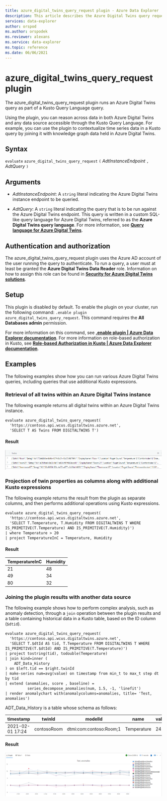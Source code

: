 ```yaml
---
title: azure_digital_twins_query_request plugin - Azure Data Explorer
description: This article describes the Azure Digital Twins query request plugin in Azure Data Explorer.
services: data-explorer
author: orspod
ms.author: orspodek
ms.reviewer: alexans
ms.service: data-explorer
ms.topic: reference
ms.date: 06/06/2021
---
```

# azure_digital_twins_query_request plugin

The azure_digital_twins_query_request plugin runs an Azure Digital Twins query as part of a Kusto Query Language query.

Using the plugin, you can reason across data in both Azure Digital Twins and any data source accessible through the Kusto Query Language. For example, you can use the plugin to contextualize time series data in a Kusto query by joining it with knowledge graph data held in Azure Digital Twins.

## Syntax

  `evaluate` `azure_digital_twins_query_request` `(` *AdtInstanceEndpoint* `,` *AdtQuery* `)`

## Arguments

* *AdtInstanceEndpoint*: A `string` literal indicating the Azure Digital Twins instance endpoint to be queried.

* *AdtQuery*: A `string` literal indicating the query that is to be run against the Azure Digital Twins endpoint. This query is written in a custom SQL-like query language for Azure Digital Twins, referred to as the **Azure Digital Twins query language**. For more information, see [**Query language for Azure Digital Twins**](/azure/digital-twins/concepts-query-language).

## Authentication and authorization

The azure_digital_twins_query_request plugin uses the Azure AD account of the user running the query to authenticate. To run a query, a user must at least be granted the **Azure Digital Twins Data Reader** role. Information on how to assign this role can be found in [**Security for Azure Digital Twins solutions**](/azure/digital-twins/concepts-security#authorization-azure-roles-for-azure-digital-twins).

## Setup

This plugin is disabled by default. To enable the plugin on your cluster, run the following command:
`.enable plugin azure_digital_twins_query_request`. This command requires the **All Databases admin** permission.

For more information on this command, see [**.enable plugin | Azure Data Explorer documentation**](../management/enable-plugin.md). For more information on role-based authorization in Kusto, see [**Role-based Authorization in Kusto | Azure Data Explorer documentation**](../management/access-control/role-based-authorization.md).

## Examples

The following examples show how you can run various Azure Digital Twins queries, including queries that use additional Kusto expressions.

### Retrieval of all twins within an Azure Digital Twins instance

The following example returns all digital twins within an Azure Digital Twins instance.

```kusto
evaluate azure_digital_twins_query_request(
  'https://contoso.api.wcus.digitaltwins.azure.net',
  'SELECT T AS Twins FROM DIGITALTWINS T')
```

#### Result

![The twins present in the Azure Digital Twins instance](images/azure-digital-twins-query-request-plugin/adt-twins.png "The twins present in the Azure Digital Twins instance")

### Projection of twin properties as columns along with additional Kusto expressions

The following example returns the result from the plugin as separate columns, and then performs additional operations using Kusto expressions.

```kusto
evaluate azure_digital_twins_query_request(
  'https://contoso.api.wcus.digitaltwins.azure.net',
  'SELECT T.Temperature, T.Humidity FROM DIGITALTWINS T WHERE IS_PRIMITIVE(T.Temperature) AND IS_PRIMITIVE(T.Humidity)')
| where Temperature > 20
| project TemperatureInC = Temperature, Humidity
```

#### Result

|TemperatureInC|Humidity|
|---|---|
|21|48|
|49|34|
|80|32|

### Joining the plugin results with another data source

The following example shows how to perform complex analysis, such as anomaly detection, through a `join` operation between the plugin results and a table containing historical data in a Kusto table, based on the ID column (`$dtid`).

```kusto
evaluate azure_digital_twins_query_request(
  'https://contoso.api.wcus.digitaltwins.azure.net',
  'SELECT T.$dtId AS tid, T.Temperature FROM DIGITALTWINS T WHERE IS_PRIMITIVE(T.$dtId) AND IS_PRIMITIVE(T.Temperature)')
| project tostring(tid), todouble(Temperature)
| join kind=inner (
    ADT_Data_History
) on $left.tid == $right.twinId
| make-series num=avg(value) on timestamp from min_t to max_t step dt by tid
| extend (anomalies, score , baseline) = 
          series_decompose_anomalies(num, 1.5, -1, 'linefit')
| render anomalychart with(anomalycolumns=anomalies, title= 'Test, anomalies')
```

ADT_Data_History is a table whose schema as follows:

|timestamp|twinId|modelId|name|value|relationshipTarget|relationshipId|
|---|---|---|---|---|---|---|
|2021-02-01 17:24|contosoRoom|dtmi:com:contoso:Room;1|Temperature|24|...|..|

#### Result

![Anomaly chart of the above expression](images/azure-digital-twins-query-request-plugin/adt-anomaly.png "Highlighted point is the anomaly")
